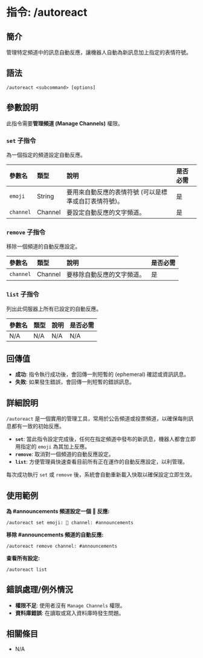 # 指令: /autoreact

## 簡介
管理特定頻道中的訊息自動反應，讓機器人自動為新訊息加上指定的表情符號。

## 語法
```
/autoreact <subcommand> [options]
```

## 參數說明
此指令需要**管理頻道 (Manage Channels)** 權限。

### `set` 子指令
為一個指定的頻道設定自動反應。

| 參數名 | 類型 | 說明 | 是否必需 |
| :--- | :--- | :--- | :--- |
| `emoji` | String | 要用來自動反應的表情符號 (可以是標準或自訂表情符號)。 | 是 |
| `channel` | Channel | 要設定自動反應的文字頻道。 | 是 |

### `remove` 子指令
移除一個頻道的自動反應設定。

| 參數名 | 類型 | 說明 | 是否必需 |
| :--- | :--- | :--- | :--- |
| `channel` | Channel | 要移除自動反應的文字頻道。 | 是 |

### `list` 子指令
列出此伺服器上所有已設定的自動反應。

| 參數名 | 類型 | 說明 | 是否必需 |
| :--- | :--- | :--- | :--- |
| N/A | N/A | N/A | N/A |

## 回傳值
- **成功**: 指令執行成功後，會回傳一則短暫的 (ephemeral) 確認或資訊訊息。
- **失敗**: 如果發生錯誤，會回傳一則短暫的錯誤訊息。

## 詳細說明
`/autoreact` 是一個實用的管理工具，常用於公告頻道或投票頻道，以確保每則訊息都有一致的初始反應。

- **`set`**: 當此指令設定完成後，任何在指定頻道中發布的新訊息，機器人都會立即用指定的 `emoji` 為其加上反應。
- **`remove`**: 取消對一個頻道的自動反應設定。
- **`list`**: 方便管理員快速查看目前所有正在運作的自動反應設定，以利管理。

每次成功執行 `set` 或 `remove` 後，系統會自動重新載入快取以確保設定立即生效。

## 使用範例
**為 #announcements 頻道設定一個 📣 反應:**
```
/autoreact set emoji: 📣 channel: #announcements
```

**移除 #announcements 頻道的自動反應:**
```
/autoreact remove channel: #announcements
```

**查看所有設定:**
```
/autoreact list
```

## 錯誤處理/例外情況
- **權限不足**: 使用者沒有 `Manage Channels` 權限。
- **資料庫錯誤**: 在讀取或寫入資料庫時發生問題。

## 相關條目
- N/A